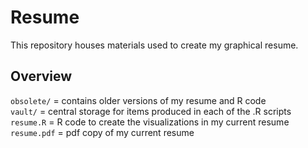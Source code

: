 # Resume

This repository houses materials used to create my graphical resume. <br/>


## Overview
`obsolete/` = contains older versions of my resume and R code <br/>
`vault/` = central storage for items produced in each of the .R scripts 
`resume.R` = R code to create the visualizations in my current resume <br/>
`resume.pdf` = pdf copy of my current resume <br/>
